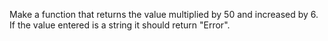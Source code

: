 Make a function that returns the value multiplied by 50 and increased by 6. If the value entered is a string it should return "Error".